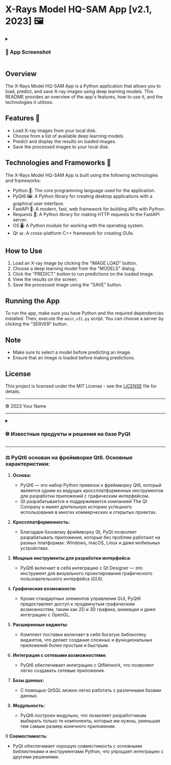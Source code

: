 # X-Rays Model HQ-SAM App [v2.1, 2023] 🖼️


<details>
<summary><h3>💾 App Screenshot</h3></summary>
<p align="center">
<img src="https://raw.githubusercontent.com/DmPanf/PyQt6_FastAPI_HQ-SAM/main/images/pyqt6_01.jpg" width="40%" />
</p>
</details>

## Overview
The X-Rays Model HQ-SAM App is a Python application that allows you to load, predict, and save X-ray images using deep learning models. This README provides an overview of the app's features, how to use it, and the technologies it utilizes.

## Features 🌟
- Load X-ray images from your local disk.
- Choose from a list of available deep learning models.
- Predict and display the results on loaded images.
- Save the processed images to your local disk.

## Technologies and Frameworks 🚀
The X-Rays Model HQ-SAM App is built using the following technologies and frameworks:

- Python 🐍: The core programming language used for the application.
- PyQt6 🖼️: A Python library for creating desktop applications with a graphical user interface.
- FastAPI 🚀: A modern, fast, web framework for building APIs with Python.
- Requests 📡: A Python library for making HTTP requests to the FastAPI server.
- OS 🖥️: A Python module for working with the operating system.
- Qt 📊: A cross-platform C++ framework for creating GUIs.

## How to Use
1. Load an X-ray image by clicking the "IMAGE LOAD" button.
2. Choose a deep learning model from the "MODELS" dialog.
3. Click the "PREDICT" button to run predictions on the loaded image.
4. View the results on the screen.
5. Save the processed image using the "SAVE" button.

## Running the App
To run the app, make sure you have Python and the required dependencies installed. Then, execute the `main_v31.py` script. You can choose a server by clicking the "SERVER" button.

## Note
- Make sure to select a model before predicting an image.
- Ensure that an image is loaded before making predictions.

## License
This project is licensed under the MIT License - see the [LICENSE](LICENSE) file for details.

---

© 2023 Your Name



---

<details>
<summary><h3>🌐 Известные продукты и решения на базе PyQt</h3></summary>
   <b>🔹Anki:</b> Это популярная программа для повторения интервалов, предназначенная для запоминания карточек. <br>
   <b>🔹Calibre:</b> Полнофункциональное решение для управления электронными книгами, которое позволяет читать, конвертировать и организовывать вашу библиотеку электронных книг. <br>
   <b>🔹Spyder:</b> Интегрированная среда разработки для Python с расширенными возможностями для научных вычислений.  <br>
   <b>🔹Dropbox:</b> Клиентские приложения Dropbox для рабочего стола в некоторых версиях использовали PyQt.  <br>
   <b>🔹Qutebrowser:</b> Легкий веб-браузер с интерфейсом управления на основе клавиш Vim.  <br>
   <b>🔹Eric Python IDE:</b> Интегрированная среда разработки, разработанная специально для Python и Ruby.  <br>
   <b>🔹Mudlet:</b> Кроссплатформенный клиент MUD с расширенной поддержкой сценариев.  <br>
   <b>🔹Pencil:</b> Прототипирование GUI для создания черновиков интерфейса.  <br>
   <b>🔹VLC media player:</b> Несмотря на то что основной интерфейс VLC разработан с использованием других библиотек, модуль для удаленного управления VLC через веб-интерфейс создан с использованием PyQt. <br>
   <b>🔹Ninja-IDE:</b> Интегрированная среда разработки для Python. <br>
</details>

---

### ⚖️ PyQt6 основан на фреймворке Qt6. Основные характеристики:

1. **Основа:**
   - PyQt6 — это набор Python привязок к фреймворку Qt6, который является одним из ведущих кроссплатформенных инструментов для разработки приложений с графическим интерфейсом.
   - Qt разрабатывается и поддерживается компанией The Qt Company и имеет длительную историю успешного использования в многих коммерческих и открытых проектах.

2. **Кроссплатформенность:**
   - Благодаря базовому фреймворку Qt, PyQt позволяет разрабатывать приложения, которые без проблем работают на разных платформах: Windows, macOS, Linux и даже мобильных устройствах.

3. **Мощные инструменты для разработки интерфейса:**
   - PyQt6 включает в себя интеграцию с Qt Designer — это инструмент для визуального проектирования графического пользовательского интерфейса (GUI).

4. **Графические возможности:**
   - Кроме стандартных элементов управления GUI, PyQt6 предоставляет доступ к продвинутым графическим возможностям, таким как 2D и 3D графика, анимации и даже интеграцию с OpenGL.

5. **Расширенные виджеты:**
   - Комплект поставки включает в себя богатую библиотеку виджетов, что делает создание сложных и функциональных приложений более простым и быстрым.

6. **Интеграция с сетевыми возможностями:**
   - PyQt6 обеспечивает интеграцию с QtNetwork, что позволяет легко создавать сетевые приложения.

7. **Базы данных:**
   - С помощью QtSQL можно легко работать с различными базами данных.

8. **Модульность:**
   - PyQt6 построен модульно, что позволяет разработчикам выбирать только те компоненты, которые им нужны, уменьшая тем самым размер конечного приложения.

9 **Совместимость:** 
   - PyQt обеспечивает хорошую совместимость с основными библиотеками и инструментами Python, что упрощает интеграцию с другими решениями.

